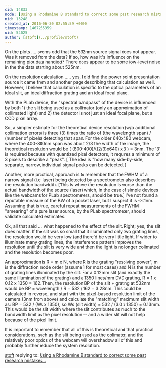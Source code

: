 ```yaml
---
cid: 14833
node: [Using a Rhodamine B standard to correct some past research mistakes...](../notes/dhaffnersr/06-29-2016/using-a-rhodamine-b-standard-to-correct-some-past-research-mistakes)
nid: 13248
created_at: 2016-06-30 02:55:59 +0000
timestamp: 1467255359
uid: 54025
author: [stoft](../profile/stoft)
---
```


On the plots .... seems odd that the 532nm source signal does not appear. Was it removed from the data? If so, how was it's influence on the remaining plot data handled? There does appear to be some low-level noise in the the data starting about 525nm.

On the resolution calculation ..... yes, I did find the power point presentation source it came from and another page describing that calculation as well. However, I believe that calculation is specific to the optical parameters of an ideal slit, an ideal diffraction grating and an ideal focal plane.

With the PLab device, the "spectral bandpass" of the device is influenced by both 1) the slit being used as a collimator (only an approximation of collimated light) and 2) the detector is not just an ideal focal plane, but a CCD pixel array.

So, a simpler estimate for the theoretical device resolution (w/o additional collimation errors) is three (3) times the ratio of (the wavelength span) / (number of pixels) detecting that span. For the older 640x480 webcam, where the 400-800nm span was about 2/3 the width of the image, the theoretical resolution would be ( (800-400)/((2/3)x640) x 3 ) = 3nm. The '3' is required because with quantized pixel detectors, it requires a minimum of 3 pixels to describe a "peak". [ The idea is "how many side-by-side, separate, narrow, individual signal peaks can be detected. ]

Another, more practical, approach is to remember that the FWHM of a narrow signal (i.e. laser) being detected by a spectrometer also describes the resolution bandwidth. [This is where the resolution is worse than the actual bandwidth of the source (laser) which, in the case of simple devices like the webcams for PLab spectrometers, should be true.] I've not found a reputable measure of the BW of a pocket laser, but I suspect it is <<1nm. Assuming that is true, careful repeat measurements of the FWHM "smearing" of a pure laser source, by the PLab spectrometer, should validate calculated estimates.

Ok, all that said .... what happened to the effect of the slit. Right; yes, the slit does matter. If the slit was so small that it illuminated only two grating lines, the resolution would be very low (and there'd be very little light. If wider to illuminate many grating lines, the interference pattern improves the resolution until the slit is very wide and then the light is no longer colimated and the resolution becomes poor.

An approximation is R = m x N, where R is the grating "resolving power", m is the diffraction mode order (assume 1 for most cases) and N is the number of grating lines illuminated by the slit. For a 0.12mm slit (and exactly the same illumination of the grating) and a 1350 lines/mm DVD grating, R = 1 x 0.12 x 1350 = 162. Then, the resolution BP of the slit + grating at 532nm would be BP = wavelength / R = 532 / 162 = 3.28nm. This could be calculated in reverse, and start with the pixel-based resolution limit of the camera (3nm from above) and calculate the "matching" maximum slit width as: BP = 532 / (Ws x 1350), so Ws (slit width) = 532 / (3.0 x 1350) = 0.13mm. This would be the slit width where the slit contributes as much to the bandwidth limit as the pixel resolution -- and a wider slit will not help because of the pixel limit.

It is important to remember that all of this is theoretical and that practical considerations, such as the slit being used as the colimator, and the relatively poor optics of the webcam will overshadow all of this and probably further reduce the system resolution.

[stoft](../profile/stoft) replying to: [Using a Rhodamine B standard to correct some past research mistakes...](../notes/dhaffnersr/06-29-2016/using-a-rhodamine-b-standard-to-correct-some-past-research-mistakes)

